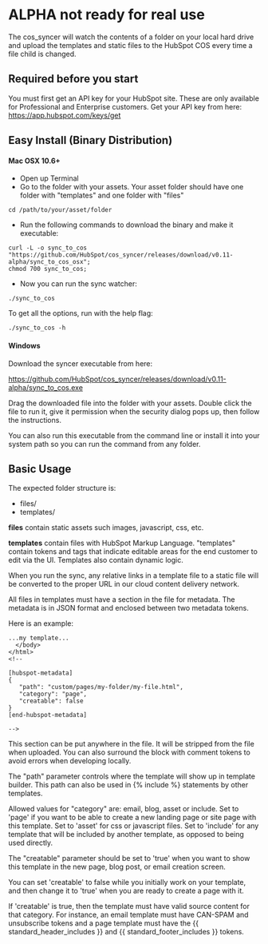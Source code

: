 ALPHA not ready for real use
=================================

The cos_syncer will watch the contents of a folder on your local hard drive and upload the templates and static files to the HubSpot COS every time a file child is changed.

Required before you start
----------------------------------

You must first get an API key for your HubSpot site.  These are only available for Professional and Enterprise customers.  Get your API key from here: https://app.hubspot.com/keys/get


Easy Install (Binary Distribution)
--------------------------------


#### Mac OSX 10.6+

* Open up Terminal
* Go to the folder with your assets.  Your asset folder should have one folder with "templates" and one folder with "files"

```
cd /path/to/your/asset/folder
```

* Run the following commands to download the binary and make it executable:

```
curl -L -o sync_to_cos "https://github.com/HubSpot/cos_syncer/releases/download/v0.11-alpha/sync_to_cos_osx";
chmod 700 sync_to_cos;
```

* Now you can run the sync watcher:

```
./sync_to_cos
```

To get all the options, run with the help flag:

```
./sync_to_cos -h
```                


#### Windows

Download the syncer executable from here:

https://github.com/HubSpot/cos_syncer/releases/download/v0.11-alpha/sync_to_cos.exe

Drag the downloaded file into the folder with your assets.  Double click the file to run it, give it permission when the security dialog pops up, then follow the instructions.

You can also run this executable from the command line or install it into your system path so you can run the command from any folder.



Basic Usage
--------------------------
The expected folder structure is:

* files/
* templates/

**files** contain static assets such images, javascript, css, etc.

**templates** contain files with HubSpot Markup Language.  "templates" contain tokens and tags that indicate editable areas for the end customer to edit via the UI.  Templates also contain dynamic logic.

When you run the sync, any relative links in a template file to a static file will be converted to the proper URL in our cloud content delivery network.

All files in templates must have a section in the file for metadata. The metadata is in JSON format and enclosed between two metadata tokens.

Here is an example:

```
...my template...
  </body>
</html>
<!--

[hubspot-metadata]
{
   "path": "custom/pages/my-folder/my-file.html",
   "category": "page",
   "creatable": false            
}
[end-hubspot-metadata]

-->
```

This section can be put anywhere in the file.  It will be stripped from the file when uploaded. You can also surround the block with comment tokens to avoid errors when developing locally.

The "path" parameter controls where the template will show up in template builder.  This path can also be used in {% include %} statements by other templates.

Allowed values for "category" are: email, blog, asset or include.  Set to 'page' if you want to be able to create a new landing page or site page with this template.  Set to 'asset' for css or javascript files.  Set to 'include' for any template that will be included by another template, as opposed to being used directly.

The "creatable" parameter should be set to 'true' when you want to show this template in the new page, blog post, or email creation screen.  

You can set 'creatable' to false while you initially work on your template, and then change it to 'true' when you are ready to create a page with it.

If 'creatable' is true, then the template must have valid source content for that category.  For instance, an email template must have CAN-SPAM and unsubscribe tokens and a page template must have the {{ standard_header_includes }} and {{ standard_footer_includes }} tokens.
